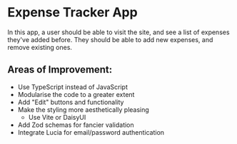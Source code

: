 # Expense Tracker App

In this app, a user should be able to visit the site, and see a list of expenses they've added before. They should be able to add new expenses, and remove existing ones.

## Areas of Improvement:

- Use TypeScript instead of JavaScript
- Modularise the code to a greater extent
- Add "Edit" buttons and functionality
- Make the styling more aesthetically pleasing
  - Use Vite or DaisyUI
- Add Zod schemas for fancier validation
- Integrate Lucia for email/password authentication

